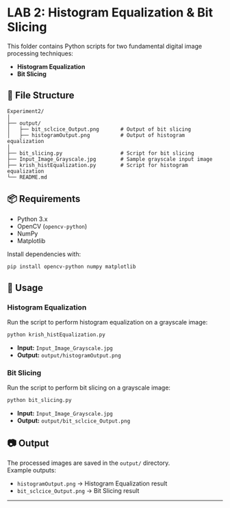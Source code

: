 # LAB 2: Histogram Equalization & Bit Slicing

This folder contains Python scripts for two fundamental digital image processing techniques:

- **Histogram Equalization**
- **Bit Slicing**

## 📂 File Structure

```
Experiment2/
│
├── output/
│   ├── bit_sclcice_Output.png       # Output of bit slicing
│   ├── histogramOutput.png          # Output of histogram equalization
│
├── bit_slicing.py                   # Script for bit slicing
├── Input_Image_Grayscale.jpg        # Sample grayscale input image
├── krish_histEqualization.py        # Script for histogram equalization
└── README.md
```

## 📦 Requirements

- Python 3.x
- OpenCV (`opencv-python`)
- NumPy
- Matplotlib

Install dependencies with:

```bash
pip install opencv-python numpy matplotlib
```

## 🚀 Usage

### Histogram Equalization

Run the script to perform histogram equalization on a grayscale image:

```bash
python krish_histEqualization.py
```

- **Input:** `Input_Image_Grayscale.jpg`  
- **Output:** `output/histogramOutput.png`

### Bit Slicing

Run the script to perform bit slicing on a grayscale image:

```bash
python bit_slicing.py
```

- **Input:** `Input_Image_Grayscale.jpg`  
- **Output:** `output/bit_sclcice_Output.png`

## 📷 Output

The processed images are saved in the `output/` directory.  
Example outputs:

- `histogramOutput.png` → Histogram Equalization result  
- `bit_sclcice_Output.png` → Bit Slicing result  

---


